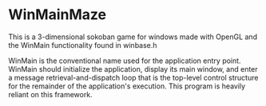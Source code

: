 # WinMainMaze
This is a 3-dimensional sokoban game for windows made with OpenGL and the WinMain functionality found in winbase.h  

WinMain is the conventional name used for the application entry point.  WinMain should initialize the application, display its main window, and enter a message retrieval-and-dispatch loop that is the top-level control structure for the remainder of the application's execution. This program is heavily reliant on this framework.
